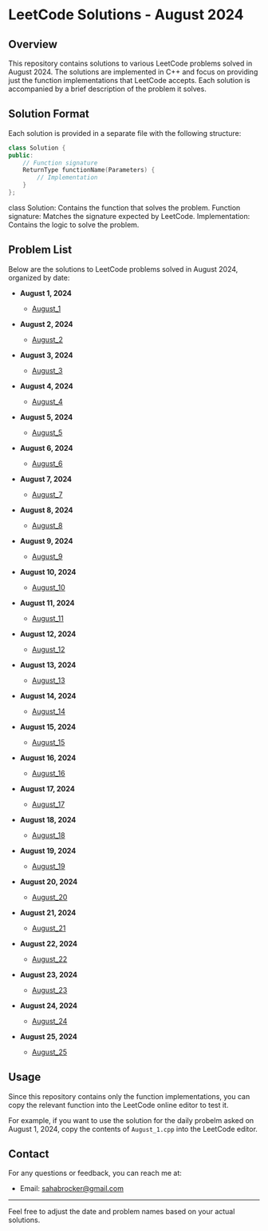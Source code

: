 # LeetCode Solutions - August 2024

## Overview

This repository contains solutions to various LeetCode problems solved in August 2024. The solutions are implemented in C++ and focus on providing just the function implementations that LeetCode accepts. Each solution is accompanied by a brief description of the problem it solves.

## Solution Format

Each solution is provided in a separate file with the following structure:

```cpp
class Solution {
public:
    // Function signature
    ReturnType functionName(Parameters) {
        // Implementation
    }
};
```

class Solution: Contains the function that solves the problem.
Function signature: Matches the signature expected by LeetCode.
Implementation: Contains the logic to solve the problem.

## Problem List

Below are the solutions to LeetCode problems solved in August 2024, organized by date:

- **August 1, 2024**
  - [August_1](August_1.cpp)

- **August 2, 2024**
  - [August_2](August_2.cpp)

- **August 3, 2024**
  - [August_3](August_3.cpp)

- **August 4, 2024**
  - [August_4](August_4.cpp)

- **August 5, 2024**
  - [August_5](August_5.cpp)

- **August 6, 2024**
  - [August_6](August_6.cpp)

- **August 7, 2024**
  - [August_7](August_7.cpp)

- **August 8, 2024**
  - [August_8](August_8.cpp)

- **August 9, 2024**
  - [August_9](August_9.cpp)

- **August 10, 2024**
  - [August_10](August_10.cpp)

- **August 11, 2024**
  - [August_11](August_11.cpp)

- **August 12, 2024**
  - [August_12](August_12.cpp)

- **August 13, 2024**
  - [August_13](August_13.cpp)

- **August 14, 2024**
  - [August_14](August_14.cpp)

- **August 15, 2024**
  - [August_15](August_15.cpp)

- **August 16, 2024**
  - [August_16](August_16.cpp)

- **August 17, 2024**
  - [August_17](August_17.cpp)

- **August 18, 2024**
  - [August_18](August_18.cpp)

- **August 19, 2024**
  - [August_19](August_19.cpp)

- **August 20, 2024**
  - [August_20](August_20.cpp)

- **August 21, 2024**
  - [August_21](August_21.cpp)
 
- **August 22, 2024**
  - [August_22](August_22.cpp)

- **August 23, 2024**
  - [August_23](August_23.cpp)

- **August 24, 2024**
  - [August_24](August_24.cpp)

- **August 25, 2024**
  - [August_25](August_25.cpp)
 
## Usage

Since this repository contains only the function implementations, you can copy the relevant function into the LeetCode online editor to test it. 

For example, if you want to use the solution for the daily probelm asked on August 1, 2024, copy the contents of `August_1.cpp` into the LeetCode editor.


## Contact

For any questions or feedback, you can reach me at:

- Email: sahabrocker@gmail.com

---

Feel free to adjust the date and problem names based on your actual solutions.
